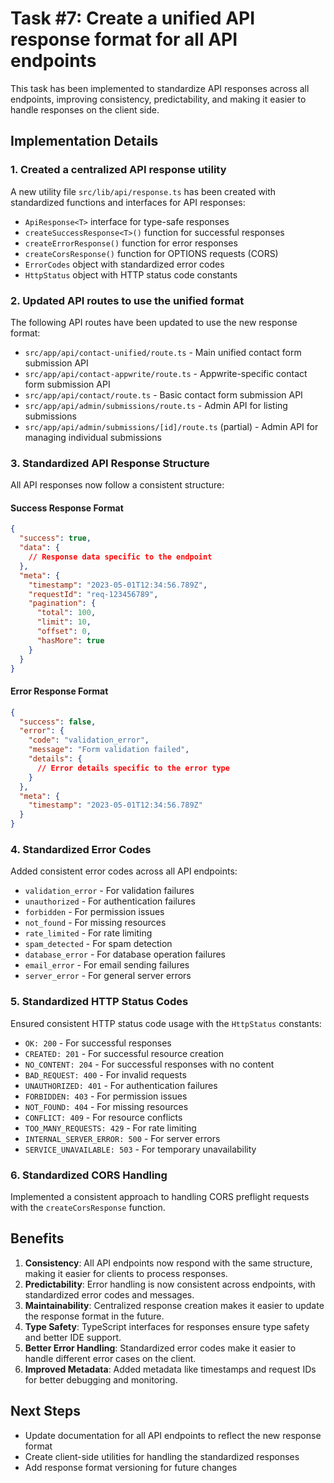 # Task #7: Create a unified API response format for all API endpoints

This task has been implemented to standardize API responses across all endpoints, improving consistency, predictability, and making it easier to handle responses on the client side.

## Implementation Details

### 1. Created a centralized API response utility

A new utility file `src/lib/api/response.ts` has been created with standardized functions and interfaces for API responses:

- `ApiResponse<T>` interface for type-safe responses
- `createSuccessResponse<T>()` function for successful responses
- `createErrorResponse()` function for error responses
- `createCorsResponse()` function for OPTIONS requests (CORS)
- `ErrorCodes` object with standardized error codes
- `HttpStatus` object with HTTP status code constants

### 2. Updated API routes to use the unified format

The following API routes have been updated to use the new response format:

- `src/app/api/contact-unified/route.ts` - Main unified contact form submission API
- `src/app/api/contact-appwrite/route.ts` - Appwrite-specific contact form submission API
- `src/app/api/contact/route.ts` - Basic contact form submission API
- `src/app/api/admin/submissions/route.ts` - Admin API for listing submissions
- `src/app/api/admin/submissions/[id]/route.ts` (partial) - Admin API for managing individual submissions

### 3. Standardized API Response Structure

All API responses now follow a consistent structure:

#### Success Response Format

```json
{
  "success": true,
  "data": {
    // Response data specific to the endpoint
  },
  "meta": {
    "timestamp": "2023-05-01T12:34:56.789Z",
    "requestId": "req-123456789",
    "pagination": {
      "total": 100,
      "limit": 10,
      "offset": 0,
      "hasMore": true
    }
  }
}
```

#### Error Response Format

```json
{
  "success": false,
  "error": {
    "code": "validation_error",
    "message": "Form validation failed",
    "details": {
      // Error details specific to the error type
    }
  },
  "meta": {
    "timestamp": "2023-05-01T12:34:56.789Z"
  }
}
```

### 4. Standardized Error Codes

Added consistent error codes across all API endpoints:

- `validation_error` - For validation failures
- `unauthorized` - For authentication failures
- `forbidden` - For permission issues
- `not_found` - For missing resources
- `rate_limited` - For rate limiting
- `spam_detected` - For spam detection
- `database_error` - For database operation failures
- `email_error` - For email sending failures
- `server_error` - For general server errors

### 5. Standardized HTTP Status Codes

Ensured consistent HTTP status code usage with the `HttpStatus` constants:

- `OK: 200` - For successful responses
- `CREATED: 201` - For successful resource creation
- `NO_CONTENT: 204` - For successful responses with no content
- `BAD_REQUEST: 400` - For invalid requests
- `UNAUTHORIZED: 401` - For authentication failures
- `FORBIDDEN: 403` - For permission issues
- `NOT_FOUND: 404` - For missing resources
- `CONFLICT: 409` - For resource conflicts
- `TOO_MANY_REQUESTS: 429` - For rate limiting
- `INTERNAL_SERVER_ERROR: 500` - For server errors
- `SERVICE_UNAVAILABLE: 503` - For temporary unavailability

### 6. Standardized CORS Handling

Implemented a consistent approach to handling CORS preflight requests with the `createCorsResponse` function.

## Benefits

1. **Consistency**: All API endpoints now respond with the same structure, making it easier for clients to process responses.
2. **Predictability**: Error handling is now consistent across endpoints, with standardized error codes and messages.
3. **Maintainability**: Centralized response creation makes it easier to update the response format in the future.
4. **Type Safety**: TypeScript interfaces for responses ensure type safety and better IDE support.
5. **Better Error Handling**: Standardized error codes make it easier to handle different error cases on the client.
6. **Improved Metadata**: Added metadata like timestamps and request IDs for better debugging and monitoring.

## Next Steps

- Update documentation for all API endpoints to reflect the new response format
- Create client-side utilities for handling the standardized responses
- Add response format versioning for future changes
